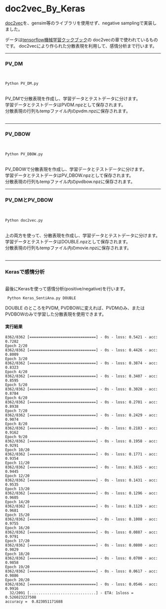 # doc2vec_By_Keras
[doc2vec](https://cs.stanford.edu/~quocle/paragraph_vector.pdf)を、gensim等のライブラリを使用せず、negative samplingで実装しました。

データは[tensorflow機械学習クックブック](https://www.amazon.co.jp/TensorFlow%E6%A9%9F%E6%A2%B0%E5%AD%A6%E7%BF%92%E3%82%AF%E3%83%83%E3%82%AF%E3%83%96%E3%83%83%E3%82%AF-Python%E3%83%99%E3%83%BC%E3%82%B9%E3%81%AE%E6%B4%BB%E7%94%A8%E3%83%AC%E3%82%B7%E3%83%9460-impress-top-gear/dp/4295002003)の
doc2vecの章で使われているものです。
doc2vecにより作られた分散表現を利用して、感情分析まで行います。
***
### PV_DM
<br>

```
Python PV_DM.py
```

<br>
PV_DMで分散表現を作成し、学習データとテストデータに分けます。<br>
学習データとテストデータはPVDM.npzとして保存されます。<br>
分散表現の行列もtempファイル内のpvdm.npzに保存されます。<br>

<br>

***


### PV_DBOW

<br>

```
Python PV_DBOW.py
```

<br>
PV_DBOWで分散表現を作成し、学習データとテストデータに分けます。<br>
学習データとテストデータはPV_DBOW.npzとして保存されます。<br>
分散表現の行列もtempファイル内のpvdbow.npzに保存されます。<br>

***

### PV_DMとPV_DBOW
<br>

```
Python doc2vec.py
```

<br>
上の両方を使って、分散表現を作成し、学習データとテストデータに分けます。<br>
学習データとテストデータはDOUBLE.npzとして保存されます。<br>
分散表現の行列もtempファイル内のmovie.npzに保存されます。<br>
<br>

***

### Kerasで感情分析

<br>
最後にKerasを使って感情分析(positive/negative)を行います。

```
 Python Keras_SentiAna.py DOUBLE 
```

DOUBLE のところをPVDM, PVDBOWに変えれば、PVDMのみ、またはPVDBOWのみで学習した分散表現を使用できます。<br>
#### 実行結果<br>
```
8362/8362 [==============================] - 0s - loss: 0.5421 - acc: 0.7282      
Epoch 2/20
8362/8362 [==============================] - 0s - loss: 0.4426 - acc: 0.8009     
Epoch 3/20
8362/8362 [==============================] - 0s - loss: 0.3874 - acc: 0.8323     
Epoch 4/20
8362/8362 [==============================] - 0s - loss: 0.3407 - acc: 0.8595     
Epoch 5/20
8362/8362 [==============================] - 0s - loss: 0.3028 - acc: 0.8784     
Epoch 6/20
8362/8362 [==============================] - 0s - loss: 0.2701 - acc: 0.8938     
Epoch 7/20
8362/8362 [==============================] - 0s - loss: 0.2429 - acc: 0.9074     
Epoch 8/20
8362/8362 [==============================] - 0s - loss: 0.2183 - acc: 0.9162     
Epoch 9/20
8362/8362 [==============================] - 0s - loss: 0.1958 - acc: 0.9291     
Epoch 10/20
8362/8362 [==============================] - 0s - loss: 0.1771 - acc: 0.9354     
Epoch 11/20
8362/8362 [==============================] - 0s - loss: 0.1615 - acc: 0.9445     
Epoch 12/20
8362/8362 [==============================] - 0s - loss: 0.1431 - acc: 0.9535     
Epoch 13/20
8362/8362 [==============================] - 0s - loss: 0.1296 - acc: 0.9605     
Epoch 14/20
8362/8362 [==============================] - 0s - loss: 0.1129 - acc: 0.9681     
Epoch 15/20
8362/8362 [==============================] - 0s - loss: 0.1008 - acc: 0.9755     
Epoch 16/20
8362/8362 [==============================] - 0s - loss: 0.0887 - acc: 0.9791     
Epoch 17/20
8362/8362 [==============================] - 0s - loss: 0.0800 - acc: 0.9829     
Epoch 18/20
8362/8362 [==============================] - 0s - loss: 0.0700 - acc: 0.9858     
Epoch 19/20
8362/8362 [==============================] - 0s - loss: 0.0617 - acc: 0.9886     
Epoch 20/20
8362/8362 [==============================] - 0s - loss: 0.0546 - acc: 0.9916     
  32/2091 [..............................] - ETA: 1sloss =  0.526023227508
accuracy =  0.823051171688
```
